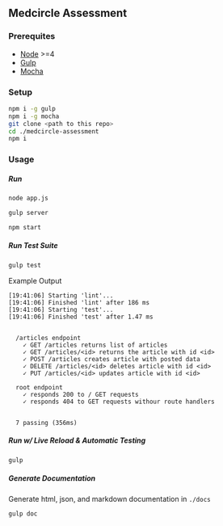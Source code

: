 Medcircle Assessment
---

### Prerequites

- [Node](https://nodejs.org/) >=4
- [Gulp](http://gulpjs.com/)
- [Mocha](https://mochajs.org/)

### Setup

```bash
npm i -g gulp
npm i -g mocha
git clone <path to this repo>
cd ./medcircle-assessment
npm i
```

### Usage

##### Run

```bash
node app.js
```

```bash
gulp server
```

```bash
npm start
```

##### Run Test Suite

```bash
gulp test
```

Example Output

```spec
[19:41:06] Starting 'lint'...
[19:41:06] Finished 'lint' after 186 ms
[19:41:06] Starting 'test'...
[19:41:06] Finished 'test' after 1.47 ms


  /articles endpoint
    ✓ GET /articles returns list of articles
    ✓ GET /articles/<id> returns the article with id <id>
    ✓ POST /articles creates article with posted data
    ✓ DELETE /articles/<id> deletes article with id <id>
    ✓ PUT /articles/<id> updates article with id <id>

  root endpoint
    ✓ responds 200 to / GET requests
    ✓ responds 404 to GET requests withour route handlers


  7 passing (356ms)
```

##### Run w/ Live Reload & Automatic Testing

```bash
gulp
```

##### Generate Documentation

Generate html, json, and markdown documentation in `./docs`

```bash
gulp doc
```
